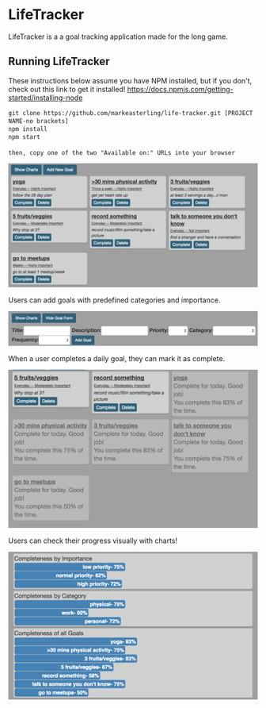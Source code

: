 # LifeTracker

LifeTracker is a a goal tracking application made for the long game.

## Running LifeTracker

These instructions below assume you have NPM installed, but if you don't, check out this link to get it installed!
<https://docs.npmjs.com/getting-started/installing-node>
``` 
git clone https://github.com/markeasterling/life-tracker.git [PROJECT NAME-no brackets]
npm install
npm start

then, copy one of the two "Available on:" URLs into your browser
```

![image of goals where none are complete](https://github.com/markeasterling/life-tracker/blob/master/img/goalsnonecomplete.png)

Users can add goals with predefined categories and importance.

![image of add a goal screen](https://github.com/markeasterling/life-tracker/blob/master/img/addgoal.png)

When a user completes a daily goal, they can mark it as complete.

![image of goals where some are compelte](https://github.com/markeasterling/life-tracker/blob/master/img/goalscomplete.png)

Users can check their progress visually with charts! 

![image of goal charts](https://github.com/markeasterling/life-tracker/blob/master/img/charts.png)
